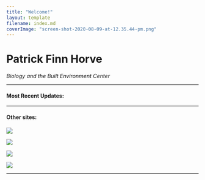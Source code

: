 ```yaml
---
title: "Welcome!"
layout: template
filename: index.md
coverImage: "screen-shot-2020-08-09-at-12.35.44-pm.png"
---
```


# Patrick Finn Horve

_Biology and the Built Environment Center_

* * *

#### Most Recent Updates:

* * *

#### Other sites:

[![](https://patrickfhorve.files.wordpress.com/2020/02/orcid-og-image.png?w=700)](https://orcid.org/0000-0002-9318-9249)

[![](https://patrickfhorve.files.wordpress.com/2020/02/twitter.png?w=300)](https://twitter.com/PatrickHorve)

[![](https://patrickfhorve.files.wordpress.com/2020/02/72973774_10157892330811209_1491332633672548352_n.png?w=320)](https://www.researchgate.net/profile/Patrick_Horve)

[![](https://patrickfhorve.files.wordpress.com/2020/02/screen-shot-2020-02-28-at-7.18.04-pm.png?w=602)](mailto:pfh@uoregon.edu)

* * *
